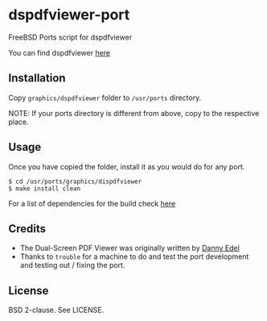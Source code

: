 dspdfviewer-port
================

FreeBSD Ports script for dspdfviewer

You can find dspdfviewer [here][1]

Installation
------------

Copy `graphics/dspdfviewer` folder to `/usr/ports` directory.

NOTE: If your ports directory is different from above, copy to the respective
place.

Usage
-----

Once you have copied the folder, install it as you would do for any port.

`$ cd /usr/ports/graphics/dispdfviewer`<br>
`$ make install clean`

For a list of dependencies for the build check [here][2]

Credits
-------

* The Dual-Screen PDF Viewer was originally written by [Danny Edel][3]
* Thanks to `trouble` for a machine to do and test the port development and
  testing out / fixing the port.

License
-------

BSD 2-clause. See LICENSE.

[1]: http://dspdfviewer.danny-edel.de/
[2]: http://dspdfviewer.danny-edel.de/installation/source/options.html
[3]: https://github.com/dannyedel
